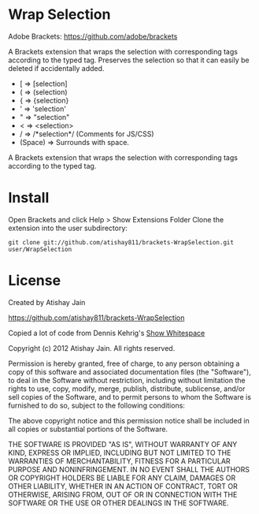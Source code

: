 Wrap Selection
=================

Adobe Brackets: https://github.com/adobe/brackets

A Brackets extension that wraps the selection with corresponding tags according to the typed tag. Preserves the selection so that it can easily be deleted if accidentally added.

* [ => [selection]
* ( => (selection)
* { => {selection}
* ' => 'selection'
* " => "selection"
* < => \<selection>
* / => /\*selection*/ (Comments for JS/CSS)
*  (Space) => Surrounds with space.

A Brackets extension that wraps the selection with corresponding tags according to the typed tag.

Install
========
Open Brackets and click Help > Show Extensions Folder
Clone the extension into the user subdirectory:

    git clone git://github.com/atishay811/brackets-WrapSelection.git user/WrapSelection

License
==========
Created by Atishay Jain

https://github.com/atishay811/brackets-WrapSelection

Copied a lot of code from Dennis Kehrig's [Show Whitespace](https://github.com/DennisKehrig/brackets-show-whitespace)

Copyright (c) 2012 Atishay Jain. All rights reserved.

Permission is hereby granted, free of charge, to any person obtaining a copy of this software and associated documentation files (the "Software"), to deal in the Software without restriction, including without limitation the rights to use, copy, modify, merge, publish, distribute, sublicense, and/or sell copies of the Software, and to permit persons to whom the Software is furnished to do so, subject to the following conditions:

The above copyright notice and this permission notice shall be included in all copies or substantial portions of the Software.

THE SOFTWARE IS PROVIDED "AS IS", WITHOUT WARRANTY OF ANY KIND, EXPRESS OR IMPLIED, INCLUDING BUT NOT LIMITED TO THE WARRANTIES OF MERCHANTABILITY, FITNESS FOR A PARTICULAR PURPOSE AND NONINFRINGEMENT. IN NO EVENT SHALL THE AUTHORS OR COPYRIGHT HOLDERS BE LIABLE FOR ANY CLAIM, DAMAGES OR OTHER LIABILITY, WHETHER IN AN ACTION OF CONTRACT, TORT OR OTHERWISE, ARISING FROM, OUT OF OR IN CONNECTION WITH THE SOFTWARE OR THE USE OR OTHER DEALINGS IN THE SOFTWARE.
